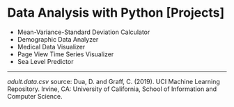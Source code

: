 # Data Analysis with Python [Projects]  
- Mean-Variance-Standard Deviation Calculator
- Demographic Data Analyzer
- Medical Data Visualizer
- Page View Time Series Visualizer
- Sea Level Predictor
-----------------------------------------------
*adult.data.csv* source:
Dua, D. and Graff, C. (2019). UCI Machine Learning Repository. Irvine, CA: University of California, School of Information and Computer Science.

